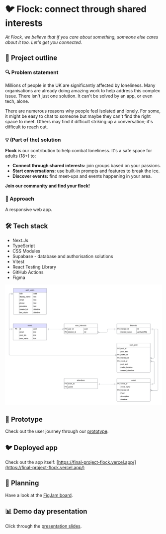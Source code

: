# 🐦 Flock: connect through shared interests

*At Flock, we believe that if you care about something, someone else cares about it too. Let's get you connected.*


## 📒 Project outline

### 🔍 Problem statement

Millions of people in the UK are significantly affected by loneliness. Many organisations are already doing amazing work to help address this complex issue. There isn't just one solution. It can't be solved by an app, or even tech, alone.

There are numerous reasons why people feel isolated and lonely. For some, it might be easy to chat to someone but maybe they can't find the right space to meet. Others may find it difficult striking up a conversation; it's difficult to reach out.

### 💡 (Part of the) solution

**Flock** is our contribution to help combat loneliness. It's a safe space for adults (18+) to:

* **Connect through shared interests:** join groups based on your passions.
* **Start conversations:** use built-in prompts and features to break the ice.
* **Discover events:** find meet-ups and events happening in your area.

**Join our community and find your flock!**

### 🎯 Approach
A responsive web app.


## 🛠️ Tech stack
- Next.Js
- TypeScript
- CSS Modules
- Supabase - database and authorisation solutions
- Vitest
- React Testing Library
- GitHub Actions
- Figma

![DatabaseERDDiagram](/public/SocialDatabaseERDv1.png)

## 📲 Prototype
Check out the user journey through our [prototype](https://www.figma.com/proto/9uZsjvMKX6z9Pf7KtNmscD/Flock?page-id=1%3A2&node-id=1-3&p=f&viewport=440%2C600%2C0.25&t=8ha3Zu2GxjHWY96g-1&scaling=min-zoom&content-scaling=fixed&starting-point-node-id=1%3A3).


## 🐦 Deployed app
Check out the app itself: [https://final-project-flock.vercel.app/](https://final-project-flock.vercel.app/)


## 📐 Planning
Have a look at the [FigJam board](https://www.figma.com/board/PixCr1Uio3JMikGXVHCDZi/Final-Project?node-id=0-1&t=jt3UlIHt5RUQUJme-1).


## 📊 Demo day presentation
Click through the [presentation slides](https://www.canva.com/design/DAGg8RYIshc/r44SHKWbfJImYS8rnzNnqA/edit?utm_content=DAGg8RYIshc&utm_campaign=designshare&utm_medium=link2&utm_source=sharebutton).




